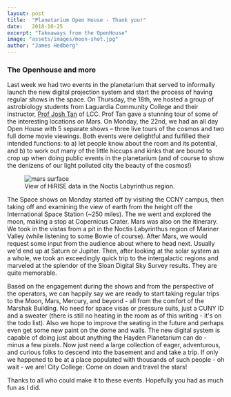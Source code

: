 ```yaml
---
layout: post
title:  "Planetarium Open House - Thank you!"
date:   2018-10-25
excerpt: "Takeaways from the OpenHouse"
image: "assets/images/moon-shot.jpg"
author: "James Hedberg"
---
```


### The Openhouse and more

Last week we had two events in the planetarium that served to informally launch the new digital projection system and start the process of having regular shows in the space. On Thursday, the 18th, we hosted a group of astrobiology students from Laguardia Community College and their instructor, [Prof Josh Tan](https://twitter.com/astrophysically?lang=en) of LCC. Prof Tan gave a stunning tour of some of the interesting locations on Mars. On Monday, the 22nd, we had an all day Open House with 5 separate shows – three live tours of the cosmos and two full dome movie viewings. Both events were delightful and fulfilled their intended functions: to a) let people know about the room and its potential, and b) to work out many of the little hiccups and kinks that are bound to crop up when doing public events in the planetarium (and of course to show the denizens of our light polluted city the beauty of the cosmos!)


<figure class="figure col-lg-6 col-sm-12 float-left">
<img class="figure-img img-fluid rounded" src="{{site.baseurl}}/assets/images/noctis.jpg" alt="mars surface" />
  <figcaption class="figure-caption"> View of HiRISE data in the Noctis Labyrinthus region.</figcaption>
</figure>

The Space shows on Monday started off by visiting the CCNY campus, then taking off and examining the view of earth from the height off the International Space Station (~250 miles). The we went and explored the moon, making a stop at Copernicus Crater. Mars was also on the itinerary. We took in the vistas from a pit in the Noctis Labyrinthus
region of Mariner Valley (while listening to some Bowie of course). After Mars, we would request some input from the audience about where to head next. Usually we'd end up at Saturn or Jupiter. Then, after looking at the solar system as a whole, we took an exceedingly quick trip to the intergalactic regions and marveled at the splendor of the Sloan Digital Sky Survey results. They are quite memorable.

Based on the engagement during the shows and from the perspective of the operators, we can happily say we are ready to start taking regular trips to the Moon, Mars, Mercury, and beyond - all from the comfort of the Marshak Building. No need for space visas or pressure suits, just a CUNY ID and a sweater (there is still no heating in the room as of this writing - it's on the todo list). Also we hope to improve the seating in the future and perhaps even get some new paint on the dome and walls. The new digital system is capable of doing just about anything the Hayden Planetarium can do - minus a few pixels. Now just need a large collection of eager, adventurous, and curious folks to descend into the basement and and take a trip. If only we happened to be at a place populated with thousands of such people - oh wait - we are! City College: Come on down and travel the stars!

Thanks to all who could make it to these events. Hopefully you had as much fun as I did.
